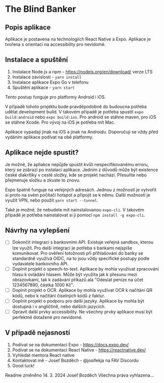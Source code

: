 # The Blind Banker

## Popis aplikace

Aplikace je postavena na technologiích React Native a Expo. Aplikace je tvořena s orientací na accessibility pro nevidomé.

## Instalace a spuštění

1. Instalace Node.js a npm - https://nodejs.org/en/download/ verze LTS
2. Instalace závislostí - `yarn install`
3. Instalace aplikace Expo Go v telefonu
4. Spuštění aplikace - `yarn start`

Tento postup funguje pro platformy Android i iOS.

V případě tohoto projektu bude pravděpodobně do budoucna potřeba udělat development build. V takovém případě je potřeba spustit `expo build:android` nebo `expo build:ios`. Pro android se stáhne maven, pro iOS se stáhne Xcode. Pro vývoj na iOS je potřeba mít Mac.

Aplikace vypadají jinak na iOS a jinak na Androidu. Doporučuji se vždy před vydáním aplikace podívat na obě platformy.

## Aplikace nejde spustit?

Je možné, že apliakce nepůjde spustit kvůli nespecifikovanému erroru, který se zobrazí po instalaci aplikace. Jedním z důvodů může být existence české diakritiky v cestě složky, kde se projekt nachází. Přesuňte nebo přejmenuje složku a zkuste to znovu.

Expo špatně funguje na veřejných adresách. Jednou z možností je vytvořit si proto na svém počítači hotspot a připojit se k němu. Další možností je využít VPN, nebo použít `yarn start --tunnel`.

Také je možné, že nebudete mít nainstalovanou `expo-cli`. V takovém případě je potřeba nainstalovat si ji pomocí `npm install -g expo-cli`.

## Návrhy na vylepšení

- [ ] Dokončit integraci s bankovními API. Existuje veřejná sandbox, kterou lze využít. Pro další integraci je potřeba s bankami nejspíše komunikovat. Pro ověření totožnosti při přihlašování do banky se standardně využívá OIDC, na to jsou vždy specifické postupy podle vydavatele bankovního API.
- [ ] Doplnit projekt o speech-to-text. Aplikace by mohla využívat zpracování hlasu k ovládání hlasem. Může být využita jak k přesunu mezi obrazovkami, tak k zadávání příkazů ala "Odeslat peníze na účet 1234567890, částka 1000 Kč".
- [ ] Doplnit projekt o OCR. Aplikace by mohla využívat OCR k načítání QR kódů, nebo k načítání číselných kódů z faktur.
- [ ] Doplnit projekt o podporu pro další jazyky. Aplikace by mohla být dostupná i v angličtině, nebo dalších jazycích.
- [ ] Opravit další prvky accessibility. Ne všechny prvky aplikace musí být perfektně dotažené pro nevidomé.

## V případě nejasností

1. Podívat se na dokumentaci Expo - https://docs.expo.dev/
2. Podívat se na dokumentaci React Native - https://reactnative.dev/
3. Vyhledat mentora React native
4. Kontaktovat mě - Josef Bozděch - @josifekja na FAV Discordu
5. Good luck!

Readme změněno 14. 3. 2024 Josef Bozděch
Všechna práva vyhlazena...
